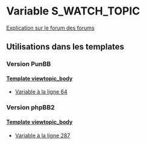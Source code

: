 # Variable S_WATCH_TOPIC
[Explication sur le forum des forums](http://forum.forumactif.com/t294113-listing-des-variables#S_WATCH_TOPIC)

## Utilisations dans les templates

### Version PunBB

#### [Template viewtopic_body](punbb/viewtopic_body.md)
* [Variable à la ligne 64](../punbb/viewtopic_body.tpl#L64)

### Version phpBB2

#### [Template viewtopic_body](subsilver/viewtopic_body.md)
* [Variable à la ligne 287](../subsilver/viewtopic_body.tpl#L287)